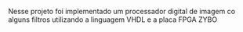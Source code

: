 Nesse projeto foi implementado um processador digital de imagem co alguns filtros utilizando a linguagem VHDL e a placa FPGA ZYBO 
